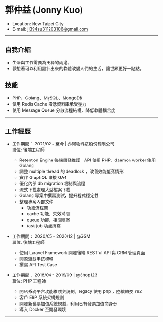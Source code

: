 # 郭仲益 (Jonny Kuo)

- Location: New Taipei City
- E-mail: ji394su311203106@gmail.com
<hr>

## 自我介紹
  - 生活與工作需要為天秤的兩邊。
  - 夢想著可以利用設計出來的軟體改變人們的生活，讓世界更好一點點。
   

## 技能
- PHP、Golang、MySQL、MongoDB
- 使用 Redis Cache 降低資料庫承受壓力
- 使用 Message Queue 分散流程結構，降低軟體耦合度

<hr>

## 工作經歷
- 工作期間： 2021/02 - 至今 | @阿物科技股份有限公司 <br>
  職位: 後端工程師 <br>
    * Retention Engine 後端開發維護，API 使用 PHP，daemon worker 使用 Golang
    * 調整 multiple thread 的 deadlock ，改善效能低落情形
    * 實作 GraphQL 串接 GA4
    * 優化內部 db migration 機制與流程  
    * 流式下載處理大型檔案下載
    * Golang 專案中撰寫測試，提升程式穩定性
    * 整理專案內部文件
        * 功能流程圖
        * cache 功能、失效時間
        * queue 功能、相關專案
        * task job 功能撰寫
    
- 工作期間： 2020/05 - 2020/12 | @GSM <br>
    職位: 後端工程師 <br>
    * 使用 Laravel Framework 開發後端 RESTful API 與 CRM 管理頁面
    * 開發遊戲串接模組
    * 撰寫 API Test Case

- 工作期間： 2018/04 - 2019/09 | @Shop123 <br>
    職位: PHP 工程師 <br>
    * 開店系統平台功能維護與規劃，legacy 使用 php ，陸續轉換 Yii2
    * 客戶 ERP 系統架構規劃
    * 開發新發票加值系統規劃，利用已有發票加值商身份
    * 導入 Docker 至開發環境
<hr>

 
